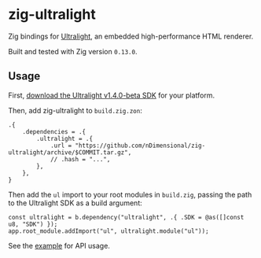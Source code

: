 # zig-ultralight

Zig bindings for [Ultralight](https://ultralig.ht/), an embedded high-performance HTML renderer.

Built and tested with Zig version `0.13.0`.

## Usage

First, [download the Ultralight v1.4.0-beta SDK](https://github.com/ultralight-ux/Ultralight/releases/tag/v1.4.0-beta) for your platform.

Then, add zig-ultralight to `build.zig.zon`:

```
.{
    .dependencies = .{
        .ultralight = .{
            .url = "https://github.com/nDimensional/zig-ultralight/archive/$COMMIT.tar.gz",
            // .hash = "...",
        },
    },
}
```

Then add the `ul` import to your root modules in `build.zig`, passing the path to the Ultralight SDK as a build argument:

```zig
const ultralight = b.dependency("ultralight", .{ .SDK = @as([]const u8, "SDK") });
app.root_module.addImport("ul", ultralight.module("ul"));
```

See the [example](example.zig) for API usage.
